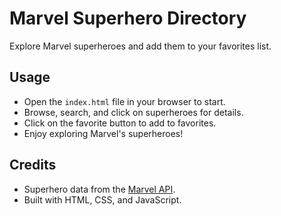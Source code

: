 # Marvel Superhero Directory

Explore Marvel superheroes and add them to your favorites list.

## Usage

- Open the `index.html` file in your browser to start.
- Browse, search, and click on superheroes for details.
- Click on the favorite button to add to favorites.
- Enjoy exploring Marvel's superheroes!

## Credits

- Superhero data from the [Marvel API](https://developer.marvel.com/).
- Built with HTML, CSS, and JavaScript.
